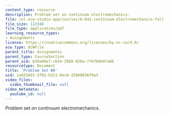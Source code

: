 ```yaml
---
content_type: resource
description: Problem set on continuum electromechanics.
file: /ol-ocw-studio-app/courses/6-642-continuum-electromechanics-fall-2008/1a0310d13f92b3118ec815960836f9a3_pset8.pdf
file_size: 122348
file_type: application/pdf
learning_resource_types:
- Assignments
license: https://creativecommons.org/licenses/by-nc-sa/4.0/
ocw_type: OCWFile
parent_title: Assignments
parent_type: CourseSection
parent_uid: 630a08e7-cb54-29b8-820a-77bfb0e97a06
resourcetype: Document
title: 'Problem Set #8'
uid: 1a0310d1-3f92-b311-8ec8-15960836f9a3
video_files:
  video_thumbnail_file: null
video_metadata:
  youtube_id: null
---
```

Problem set on continuum electromechanics.